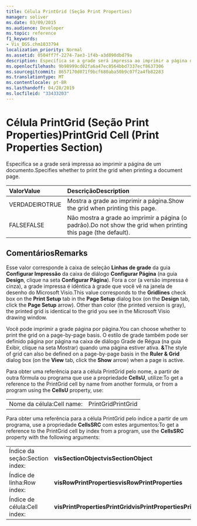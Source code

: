 ```yaml
---
title: Célula PrintGrid (Seção Print Properties)
manager: soliver
ms.date: 03/09/2015
ms.audience: Developer
ms.topic: reference
f1_keywords:
- Vis_DSS.chm1033794
localization_priority: Normal
ms.assetid: 0504ff7f-2274-7ae3-1f4b-a3d890dbd79a
description: Especifica se a grade será impressa ao imprimir a página de um documento.
ms.openlocfilehash: 9b98999cd02fa6a47ec8564bbd7337ecf8637306
ms.sourcegitcommit: 8657170d071f9bcf680aba50b9c07f2a4fb82283
ms.translationtype: MT
ms.contentlocale: pt-BR
ms.lasthandoff: 04/28/2019
ms.locfileid: "33433203"
---
```

# <a name="printgrid-cell-print-properties-section"></a><span data-ttu-id="a0aa6-103">Célula PrintGrid (Seção Print Properties)</span><span class="sxs-lookup"><span data-stu-id="a0aa6-103">PrintGrid Cell (Print Properties Section)</span></span>

<span data-ttu-id="a0aa6-104">Especifica se a grade será impressa ao imprimir a página de um documento.</span><span class="sxs-lookup"><span data-stu-id="a0aa6-104">Specifies whether to print the grid when printing a document page.</span></span>
  
|<span data-ttu-id="a0aa6-105">**Valor**</span><span class="sxs-lookup"><span data-stu-id="a0aa6-105">**Value**</span></span>|<span data-ttu-id="a0aa6-106">**Descrição**</span><span class="sxs-lookup"><span data-stu-id="a0aa6-106">**Description**</span></span>|
|:-----|:-----|
|<span data-ttu-id="a0aa6-107">VERDADEIRO</span><span class="sxs-lookup"><span data-stu-id="a0aa6-107">TRUE</span></span>  <br/> |<span data-ttu-id="a0aa6-108">Mostra a grade ao imprimir a página.</span><span class="sxs-lookup"><span data-stu-id="a0aa6-108">Show the grid when printing this page.</span></span>  <br/> |
|<span data-ttu-id="a0aa6-109">FALSE</span><span class="sxs-lookup"><span data-stu-id="a0aa6-109">FALSE</span></span>  <br/> |<span data-ttu-id="a0aa6-110">Não mostra a grade ao imprimir a página (o padrão).</span><span class="sxs-lookup"><span data-stu-id="a0aa6-110">Do not show the grid when printing this page (the default).</span></span>  <br/> |
   
## <a name="remarks"></a><span data-ttu-id="a0aa6-111">Comentários</span><span class="sxs-lookup"><span data-stu-id="a0aa6-111">Remarks</span></span>

<span data-ttu-id="a0aa6-p101">Esse valor corresponde à caixa de seleção **Linhas de grade** da guia **Configurar Impressão** da caixa de diálogo **Configurar Página** (na guia **Design**, clique na seta **Configurar Página**). Fora a cor (a versão impressa é cinza), a grade impressa é idêntica à grade que você vê na janela de desenho do Microsoft Visio.</span><span class="sxs-lookup"><span data-stu-id="a0aa6-p101">This value corresponds to the **Gridlines** check box on the **Print Setup** tab in the **Page Setup** dialog box (on the **Design** tab, click the **Page Setup** arrow). Other than color (the printed version is gray), the printed grid is identical to the grid you see in the Microsoft Visio drawing window.</span></span> 
  
<span data-ttu-id="a0aa6-114">Você pode imprimir a grade página por página.</span><span class="sxs-lookup"><span data-stu-id="a0aa6-114">You can choose whether to print the grid on a page-by-page basis.</span></span> <span data-ttu-id="a0aa6-115">O estilo de grade também pode ser definido página por página na caixa  de diálogo  Grade de Régua (na guia Exibir, clique na seta Mostrar) quando uma página estiver ativa. **&amp;**</span><span class="sxs-lookup"><span data-stu-id="a0aa6-115">The style of grid can also be defined on a page-by-page basis in the **Ruler &amp; Grid** dialog box (on the **View** tab, click the **Show** arrow) when a page is active.</span></span> 
  
<span data-ttu-id="a0aa6-116">Para obter uma referência para a célula PrintGrid pelo nome, a partir de outra fórmula ou programa que use a propriedade **CellsU**, utilize:</span><span class="sxs-lookup"><span data-stu-id="a0aa6-116">To get a reference to the PrintGrid cell by name from another formula, or from a program using the **CellsU** property, use:</span></span> 
  
|||
|:-----|:-----|
|<span data-ttu-id="a0aa6-117">Nome da célula:</span><span class="sxs-lookup"><span data-stu-id="a0aa6-117">Cell name:</span></span>  <br/> |<span data-ttu-id="a0aa6-118">PrintGrid</span><span class="sxs-lookup"><span data-stu-id="a0aa6-118">PrintGrid</span></span>  <br/> |
   
<span data-ttu-id="a0aa6-119">Para obter uma referência para a célula PrintGrid pelo índice a partir de um programa, use a propriedade **CellsSRC** com estes argumentos:</span><span class="sxs-lookup"><span data-stu-id="a0aa6-119">To get a reference to the PrintGrid cell by index from a program, use the **CellsSRC** property with the following arguments:</span></span> 
  
|||
|:-----|:-----|
|<span data-ttu-id="a0aa6-120">Índice da seção:</span><span class="sxs-lookup"><span data-stu-id="a0aa6-120">Section index:</span></span>  <br/> |<span data-ttu-id="a0aa6-121">**visSectionObject**</span><span class="sxs-lookup"><span data-stu-id="a0aa6-121">**visSectionObject**</span></span> <br/> |
|<span data-ttu-id="a0aa6-122">Índice de linha:</span><span class="sxs-lookup"><span data-stu-id="a0aa6-122">Row index:</span></span>  <br/> |<span data-ttu-id="a0aa6-123">**visRowPrintProperties**</span><span class="sxs-lookup"><span data-stu-id="a0aa6-123">**visRowPrintProperties**</span></span> <br/> |
|<span data-ttu-id="a0aa6-124">Índice de célula:</span><span class="sxs-lookup"><span data-stu-id="a0aa6-124">Cell index:</span></span>  <br/> |<span data-ttu-id="a0aa6-125">**visPrintPropertiesPrintGrid**</span><span class="sxs-lookup"><span data-stu-id="a0aa6-125">**visPrintPropertiesPrintGrid**</span></span> <br/> |
   

